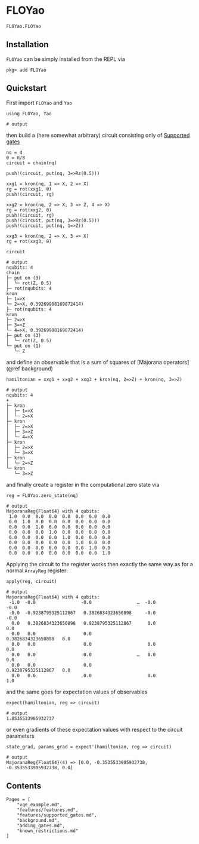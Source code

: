 # FLOYao


```@docs
FLOYao.FLOYao
```

## Installation
`FLOYao` can be simply installed from the REPL via

```jl-repl
pkg> add FLOYao
```

## Quickstart
First import `FLOYao` and `Yao`
```jldoctest quickstart; output=false
using FLOYao, Yao

# output
```

then build a (here somewhat arbitrary) circuit consisting only of [Supported gates](@ref)

```jldoctest quickstart; output=false
nq = 4
θ = π/8
circuit = chain(nq)

push!(circuit, put(nq, 3=>Rz(0.5)))

xxg1 = kron(nq, 1 => X, 2 => X)
rg = rot(xxg1, θ)
push!(circuit, rg)  

xxg2 = kron(nq, 2 => X, 3 => Z, 4 => X)
rg = rot(xxg2, θ)
push!(circuit, rg)  
push!(circuit, put(nq, 3=>Rz(0.5)))
push!(circuit, put(nq, 1=>Z))

xxg3 = kron(nq, 2 => X, 3 => X)
rg = rot(xxg3, θ)

circuit

# output
nqubits: 4
chain
├─ put on (3)
│  └─ rot(Z, 0.5)
├─ rot(nqubits: 4
kron
├─ 1=>X
└─ 2=>X, 0.39269908169872414)
├─ rot(nqubits: 4
kron
├─ 2=>X
├─ 3=>Z
└─ 4=>X, 0.39269908169872414)
├─ put on (3)
│  └─ rot(Z, 0.5)
└─ put on (1)
   └─ Z
```

and define an observable that is a sum of squares of [Majorana operators](@ref background)

```jldoctest quickstart; output=false
hamiltonian = xxg1 + xxg2 + xxg3 + kron(nq, 2=>Z) + kron(nq, 3=>Z)

# output
nqubits: 4
+
├─ kron
│  ├─ 1=>X
│  └─ 2=>X
├─ kron
│  ├─ 2=>X
│  ├─ 3=>Z
│  └─ 4=>X
├─ kron
│  ├─ 2=>X
│  └─ 3=>X
├─ kron
│  └─ 2=>Z
└─ kron
   └─ 3=>Z
```

and finally create a register in the computational zero state via

```jldoctest quickstart
reg = FLOYao.zero_state(nq)

# output
MajoranaReg{Float64} with 4 qubits:
 1.0  0.0  0.0  0.0  0.0  0.0  0.0  0.0
 0.0  1.0  0.0  0.0  0.0  0.0  0.0  0.0
 0.0  0.0  1.0  0.0  0.0  0.0  0.0  0.0
 0.0  0.0  0.0  1.0  0.0  0.0  0.0  0.0
 0.0  0.0  0.0  0.0  1.0  0.0  0.0  0.0
 0.0  0.0  0.0  0.0  0.0  1.0  0.0  0.0
 0.0  0.0  0.0  0.0  0.0  0.0  1.0  0.0
 0.0  0.0  0.0  0.0  0.0  0.0  0.0  1.0
```

Applying the circuit to the register works then exactly the same way as for a normal `ArrayReg` register:

```jldoctest quickstart
apply(reg, circuit)

# output
MajoranaReg{Float64} with 4 qubits:
 -1.0  -0.0                 -0.0                 …  -0.0                 -0.0
 -0.0  -0.9238795325112867   0.3826834323650898     -0.0                 -0.0
  0.0   0.3826834323650898   0.9238795325112867      0.0                  0.0
  0.0   0.0                  0.0                     0.3826834323650898   0.0
  0.0   0.0                  0.0                     0.0                  0.0
  0.0   0.0                  0.0                 …   0.0                  0.0
  0.0   0.0                  0.0                     0.9238795325112867   0.0
  0.0   0.0                  0.0                     0.0                  1.0
```

and the same goes for expectation values of observables

```jldoctest quickstart
expect(hamiltonian, reg => circuit)

# output
1.8535533905932737
```

or even gradients of these expectation values with respect to the circuit parameters

```jldoctest quickstart
state_grad, params_grad = expect'(hamiltonian, reg => circuit)

# output
MajoranaReg{Float64}(4) => [0.0, -0.3535533905932738, -0.3535533905932738, 0.0]
```

## Contents

```@contents
Pages = [
    "vqe_example.md",
    "features/features.md",
    "features/supported_gates.md",
    "background.md",
    "adding_gates.md",
    "known_restrictions.md"
]
```


